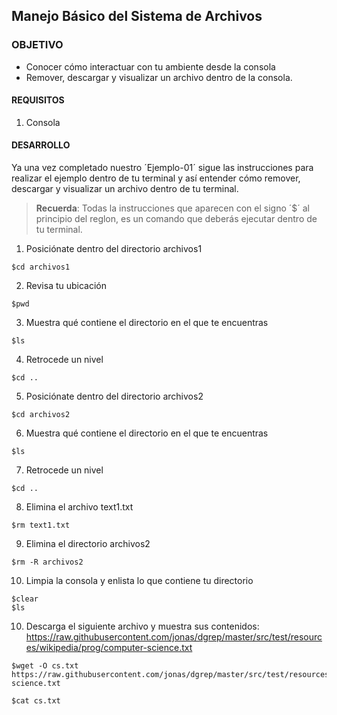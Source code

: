 ## Manejo Básico del Sistema de Archivos

### OBJETIVO 
 - Conocer cómo interactuar con tu ambiente desde la consola
 - Remover, descargar y visualizar un archivo dentro de la consola.

#### REQUISITOS 
1. Consola

#### DESARROLLO

Ya una vez completado nuestro ´Ejemplo-01´ sigue las instrucciones para realizar el ejemplo dentro de tu terminal y así entender cómo remover, descargar y visualizar un archivo dentro de tu terminal.

> **Recuerda**: Todas la instrucciones que aparecen con el signo ´$´ al principio del reglon, es un comando que deberás ejecutar dentro de tu terminal.  

1. Posiciónate dentro del directorio archivos1
```
$cd archivos1
```
2. Revisa tu ubicación
````
$pwd
````
3. Muestra qué contiene el directorio en el que te encuentras
```
$ls
```
4. Retrocede un nivel
```
$cd ..
```
5. Posiciónate dentro del directorio archivos2
```
$cd archivos2
```
6. Muestra qué contiene el directorio en el que te encuentras
```
$ls
```
7. Retrocede un nivel
```
$cd ..
```
8. Elimina el archivo text1.txt
```
$rm text1.txt
```
9. Elimina el directorio archivos2
```
$rm -R archivos2
````
10. Limpia la consola y enlista lo que contiene tu directorio
```
$clear
$ls
```
10. Descarga el siguiente archivo y muestra sus contenidos: https://raw.githubusercontent.com/jonas/dgrep/master/src/test/resources/wikipedia/prog/computer-science.txt
```
$wget -O cs.txt https://raw.githubusercontent.com/jonas/dgrep/master/src/test/resources/wikipedia/prog/computer-science.txt

$cat cs.txt
```
